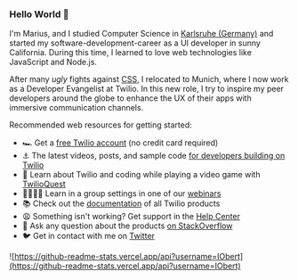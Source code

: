 ### Hello World 🦁

I'm Marius, and I studied Computer Science in [Karlsruhe (Germany)](https://www.karlsruhe.dhbw.de/) and started my software-development-career as a UI developer in sunny California. During this time, I learned to love web technologies like JavaScript and Node.js.

After many *ugly* fights against [CSS](https://giphy.com/gifs/frustrated-annoyed-programming-yYSSBtDgbbRzq), I relocated to Munich, where I now work as a Developer Evangelist at Twilio. In this new role, I try to inspire my peer developers around the globe to enhance the UX of their apps with immersive communication channels.

Recommended web resources for getting started:
- 🏎 Get a [free Twilio account](https://www.twilio.com/try-twilio?promo=iSDwWn) (no credit card required)
- ⚓️ The latest videos, posts, and sample code [for developers building on Twilio](https://www.twilio.com/ahoy)
- 👾 Learn about Twilio and coding while playing a video game with [TwilioQuest](https://www.twilio.com/quest)
- 👩‍💻🧑‍💻 Learn in a group settings in one of our [webinars](https://www.twilio.com/go/developer-webinars)
- 📚 Check out the [documentation](https://www.twilio.com/docs) of all Twilio products
- 😩 Something isn't working? Get support in the [Help Center](https://support.twilio.com/hc/en-us/categories/203263388-Programmable-Messaging)
- 💬 Ask any question about the products [on StackOverflow](https://stackoverflow.com/questions/tagged/twilio) 
- 🐦 Get in contact with me on [Twitter](https://twitter.com/IObert_)


![https://github-readme-stats.vercel.app/api?username=IObert](https://github-readme-stats.vercel.app/api?username=IObert)
